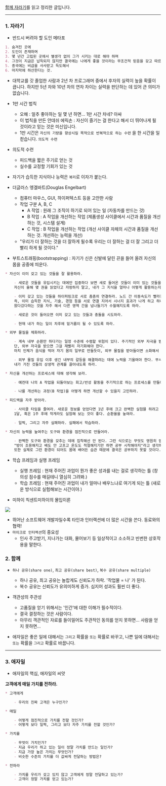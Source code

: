 [함께 자라기](http://www.yes24.com/Product/goods/67350256?scode=032&OzSrank=1)를 읽고 정리한 글입니다.  

---

### 1. 자라기

- 반드시 버려야 할 도인 메타포

```md
1. 숨겨진 곳에
2. 도인이 존재하며
3. 몇 년간 고립된 곳에서 별생각 없이 그가 시키는 대로 해야 하며
4. 그것이 지금은 납득되지 않지만 결국에는 나에게 좋을 것이라는 무조건적 믿음을 갖고 따르다 보면
5. 종국에는 비급을 사사받고 득도해서
6. 마지막에 하산한다는 것.
```

- 대학교를 갓 졸업한 사람과 2년 차 프로그래머 중에서 후자의 실력이 높을 확률이 큽니다. 하지만 5년 차와 10년 차의 연차 차이는 실력을 판단하는 데 있어 큰 의미가 없습니다.
- 1만 시간 법칙
    - 오해 : 얼추 좋아하는 일 몇 년 하면... 1만 시간 차네? 아싸
    - 이 법칙을 만든 안데쉬 에릭손 : 자신이 즐기는 걸 한다고 해서 더 뛰어나게 될 것이라고 믿는 것은 미신입니다.
    - 1만 시간은 `자신의 기량을 향상시킬 목적으로 반복적으로 하는 수련` 을 한 시간을 일컫습니다. `의도적 수련`  
    
- 의도적 수련
    - 피드백을 짧은 주기로 얻는 것
    - 실수를 교정할 기회가 있는 것  

- 자기가 습득한 지식이나 능력은 `복리`로 이자가 붙는다.  

- 더글러스 엥겔바트(Douglas Engelbart)
    - 컴퓨터 마우스, GUI, 하이퍼텍스트 등을 고안한 사람
    - 작업 구분 A, B, C
        - A 작업 : 원래 그 조직이 하기로 되어 있는 일 (자동차를 만드는 것)
        - B 작업 : A 작업을 개선하는 작업 (제품생성 사이클에서 시간과 품질을 개선하는 것, 시스템 설계)
        - C 작업 : B 작업을 개선하는 작업 (개선 사이클 자체의 시간과 품질을 개선하는 것. 개선하는 능력을 개선)
    - "우리가 더 잘하는 것을 더 잘하게 될수록 우리는 더 잘하는 걸 더 잘 그리고 더 빨리 하게 될 것이다."
    

- 부트스트래핑(bootstrapping) : 자기가 신은 신발에 달린 끈을 들어 올려 자신의 몸을 공중에 띄운다.  

```md
* 자신이 이미 갖고 있는 것들을 잘 활용하라.
    
    - 새로운 것들을 유입시키는 데에만 집중하다 보면 새로 들어온 것들이 이미 있는 것들을 덮어버릴 수 있다.
    자신이 올해 몇 권을 읽었다고 자랑하지 말고, 내가 그 지식을 얼마나 어떻게 활용하는지 반성하라.

    - 이미 갖고 있는 것들을 하이퍼링크로 서로 촘촘히 연결하라. 노드 간 이동속도가 빨라질 수 있도록 고속도로를 놔라.
    즉, 이미 습득한 지식, 기술, 경험 등을 서로 연결 지어서 시너지 효과가 나게 하고 하나의 영역에서 다른 영역으로 
    왔다갔다하는 것을 자주 해서 다른 영역 간을 넘나들기가 수월해지도록 하라.

    - 새로운 것이 들어오면 이미 갖고 있는 것들과 충돌을 시도하라.

    - 현재 내가 하는 일이 차후에 밑거름이 될 수 있도록 하라.

* 외부 물질을 체화하라.

    - 계속 내부 순환만 하다가는 일정 수준에 수렴할 위험이 있다. 주기적인 외부 자극을 받으면 좋다.
    단, 외부 자극을 받으면 그걸 재빨리 자기화해야 한다. 
    마치 인체가 음식을 먹어 자기 몸의 일부로 만들듯이, 외부 물질을 받아들이면 소화해서 자신의 일부로 체화해야 한다.

    - 외부 물질 유입 이후 생긴 내부의 갈등을 해결하려는 데에 노력을 기울여야 한다. 무시하고 덮어두지 말라.
    내가 가진 것들의 상생적 관계를 끌어내도록 하라.

* 자신을 개선하는 프로세스에 대해 생각해 보라.

    - 예컨대 나의 A 작업을 되돌아보는 회고/반성 활동을 주기적으로 하는 프로세스를 만들어라.(C 작업)

    - 나를 개선하는 과정(B 작업)을 어떻게 하면 개선할 수 있을지 고민하라.

* 피드백을 자주 받아라.

    - 사이클 타임을 줄여라. 새로운 정보를 얻었다면 1년 후에 크고 완벽한 실험믈 하려고 준비하기보다는 
    1달, 혹은 1주 후에 작게라도 실험해 보는 것이 좋다. 순환율을 높여라.

    - 일찍, 그리고 자주 실패하라. 실패에서 학습하라.

* 자신의 능력을 높여주는 도구와 환경을 점진적으로 만들어라.

    - 완벽한 도구와 환경을 갖추는 데에 집착해선 안 된다. 그런 식으로는 무엇도 영원히 얻을 수 없다. 
    "방이 조용해지고 배도 안 고프고 온도도 적절해지기만 하면 공부 시작해야지"라고 생각하는 사람들 중에 1등은 없다.
    또한 실제로 그런 환경이 되어도 몸에 배어든 습관 때문에 결국은 공부하지 못할 것이다. 
```

- 학습 프레임과 실행 프레임
    - 실행 프레임 : 현재 주어진 과업이 뭔가 좋은 성과를 내는 걸로 생각하는 틀 (창의성 점수를 매길테니 열심히 그려봐.)
    - 학습 프레임 : 현재 주어진 과업이 내가 얼마나 배우느냐로 여기게 되는 틀 (새로운 방식으로 실험해보는 시간이야.)

- 미하이 칙센트미하이의 몰입이론

![](http://thumbnail.egloos.net/600x0/http://pds27.egloos.com/pds/201306/12/50/c0063450_51b8833384714.png)

- 뛰어난 소프트웨어 개발자일수록 타인과 인터랙션에 더 많은 시간을 쓴다. 동료와의 협력!
- `마이크로 인터렉션`의 중요성
    - 인사 주고받기, 지나가는 대화, 물어보기 등 일상적이고 소소하고 빈번한 상호작용을 말한다.  


### 2. 함께

- `하나 공유(share one)`, `최고 공유(share best)`, `복수 공유(share multiple)`  
    - 하나 공유, 최고 공유는 놀랍게도 신뢰도가 하락. '작업물 = 나' 가 된다.  
    - 복수 공유는 신뢰도가 유의미하게 증가. 심지어 성과도 훨씬 더 좋다.  

- 객관성의 주관성  
    - 고품질을 얻기 위해서는 '인간'에 대한 이해가 필수적이다.  
    - 결국 결정하는 것은 사람이다.  
    - 아무리 객관적인 자료를 들이밀어도 주관적인 동의를 얻지 못하면... 사람을 얻지 못하면...  

- 애자일은 좋은 일에 대해서는 `그리고` 확률을 `또는` 확률로 바꾸고, 나쁜 일에 대해서는 `또는` 확률을 `그리고` 확률로 바꿉니다.  

---

### 3. 애자일

- 애자일의 핵심, 애자일의 씨앗  

**고객에게 매일 가치를 전하라.**  

```md
* 고객에게

    - 우리의 진짜 고객은 누구인가?

* 매일

    - 어떻게 점진적으로 가치를 전할 것인가?
    - 어떻게 보다 일찍, 그리고 보다 자주 가치를 전할 것인가?

* 가치를

    - 무엇이 가치인가?
    - 지금 우리가 하고 있는 일이 정말 가치를 만드는 일인가?
    - 지금 가장 높은 가치는 무엇인가?
    - 비슷한 수준의 가치를 더 값싸게 전달하는 방법은?

* 전하라

    - 가치를 우리가 갖고 있지 않고 고객에게 정말 전달하고 있는가?
    - 고객이 정말 가치를 얻고 있는가?
```
